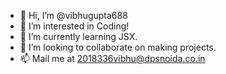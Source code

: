 - 👋 Hi, I’m @vibhugupta688
- 👀 I’m interested in Coding!
- 🌱 I’m currently learning JSX.
- 💞️ I’m looking to collaborate on making projects.
- 📫 Mail me at 2018336vibhu@dpsnoida.co.in

<!---
vibhugupta688/vibhugupta688 is a ✨ special ✨ repository because its `README.md` (this file) appears on your GitHub profile.
You can click the Preview link to take a look at your changes.
--->
